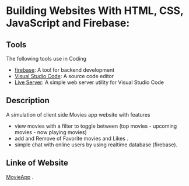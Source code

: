 # Building Websites With HTML, CSS, JavaScript and Firebase:

## Tools

The following tools use in Coding

- [firebase](https://firebase.google.com/): A tool for backend development
- [Visual Studio Code](https://code.visualstudio.com/): A source code editor
- [Live Server](https://marketplace.visualstudio.com/items?itemName=ritwickdey.LiveServer): A simple web server utility for Visual Studio Code

## Description

A simulation of client side Movies app website with features

- view movies with a filter to toggle between (top movies - upcoming movies - now playing movies)
- add and Remove of Favorite movies and Likes .
- simple chat with online users by using realtime database (firebase).

## Linke of Website

[MovieApp](https://safaaabdelnaser.github.io/Movie-App/) .
